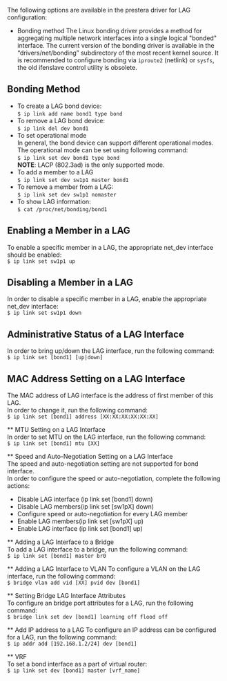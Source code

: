 The following options are available in the prestera driver for LAG configuration:  
* Bonding method
The Linux bonding driver provides a method for aggregating multiple network interfaces into a single logical "bonded" interface. The current version of the bonding driver is available in the “drivers/net/bonding” subdirectory of the most recent kernel source. It is recommended to configure bonding via `iproute2` (netlink) or `sysfs`, the old ifenslave control utility is obsolete.  
## Bonding Method
* To create a LAG bond device:  
`$ ip link add name bond1 type bond`  
* To remove a LAG bond device:  
`$ ip link del dev bond1`  
* To set operational mode  
In general, the bond device can support different operational modes. The operational mode can be set using following command:  
`$ ip link set dev bond1 type bond`  
**NOTE**: LACP (802.3ad) is the only supported mode.  
* To add a member to a LAG  
`$ ip link set dev sw1p1 master bond1`  
* To remove a member from a LAG:  
`$ ip link set dev sw1p1 nomaster`  
* To show LAG information:  
`$ cat /proc/net/bonding/bond1`  
 
## Enabling a Member in a LAG  
To enable a specific member in a LAG, the appropriate net_dev interface should be enabled:  
`$ ip link set sw1p1 up`  

## Disabling a Member in a LAG  
In order to disable a specific member in a LAG, enable the appropriate net_dev interface:  
`$ ip link set sw1p1 down`  

## Administrative Status of a LAG Interface  
In order to bring up/down the LAG interface, run the following command:  
`$ ip link set [bond1] [up|down]`  

## MAC Address Setting on a LAG Interface  
The MAC address of LAG interface is the address of first member of this LAG.  
In order to change it, run the following command:  
`$ ip link set [bond1] address [XX:XX:XX:XX:XX:XX]`  

** MTU Setting on a LAG Interface  
In order to set MTU on the LAG interface, run the following command:  
`$ ip link set [bond1] mtu [XX]`  

** Speed and Auto-Negotiation Setting on a LAG Interface  
The speed and auto-negotiation setting are not supported for bond interface.  
In order to configure the speed or auto-negotiation, complete the following actions:  
* Disable LAG interface (ip link set [bond1] down)
* Disable LAG members(ip link set [sw1pX] down)
* Configure speed or auto-negotiation for every LAG member
* Enable LAG members(ip link set [sw1pX] up)
* Enable LAG interface (ip link set [bond1] up)

** Adding a LAG Interface to a Bridge  
To add a LAG interface to a bridge, run the following command:  
`$ ip link set [bond1] master br0`  

** Adding a LAG Interface to VLAN
To configure a VLAN on the LAG interface, run the following command:  
`$ bridge vlan add vid [XX] pvid dev [bond1]`  

** Setting Bridge LAG Interface Attributes  
To configure an bridge port attributes for a LAG, run the following command:  
`$ bridge link set dev [bond1] learning off flood off`  

** Add IP address to a LAG
To configure an IP address can be configured for a LAG, run the following command:  
`$ ip addr add [192.168.1.2/24] dev [bond1]`  

** VRF  
To set a bond interface as a part of virtual router:  
`$ ip link set dev [bond1] master [vrf_name]`  


